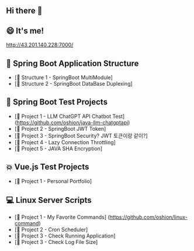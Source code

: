 ## Hi there 👋

<!--
**oshion/oshion** is a ✨ _special_ ✨ repository because its `README.md` (this file) appears on your GitHub profile.

Here are some ideas to get you started:

- 🔭 I’m currently working on ...
- 🌱 I’m currently learning ...
- 👯 I’m looking to collaborate on ...
- 🤔 I’m looking for help with ...
- 💬 Ask me about ...
- 📫 How to reach me: ...
- 😄 Pronouns: ...
- ⚡ Fun fact: ...
-->

## 😄 It's me!
http://43.201.140.228:7000/

## 🚀 Spring Boot Application Structure
- [🔗 Structure 1 - SpringBoot MultiModule]
- [🔗 Structure 2 - SpringBoot DataBase Duplexing]

## 🌟 Spring Boot Test Projects
- [🔗 Project 1 - LLM ChatGPT API Chatbot Test] (https://github.com/oshion/java-llm-chatgptapi)
- [🔗 Project 2 - SpringBoot JWT Token]
- [🔗 Project 3 - SpringBoot Security? JWT 토큰이랑 같이?]
- [🔗 Project 4 - Lazy Connection Throttling]
- [🔗 Project 5 - JAVA SHA Encryption]


## 💥 Vue.js Test Projects
- [🔗 Project 1 - Personal Portfolio]

## 💻 Linux Server Scripts
- [🔗 Project 1 - My Favorite Commands] (https://github.com/oshion/linux-command)
- [🔗 Project 2 - Cron Scheduler]
- [🔗 Project 3 - Check Running Application]
- [🔗 Project 3 - Check Log File Size]
